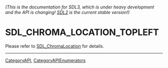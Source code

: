 ###### (This is the documentation for SDL3, which is under heavy development and the API is changing! [SDL2](https://wiki.libsdl.org/SDL2/) is the current stable version!)
# SDL_CHROMA_LOCATION_TOPLEFT

Please refer to [SDL_ChromaLocation](SDL_ChromaLocation) for details.

----
[CategoryAPI](CategoryAPI), [CategoryAPIEnumerators](CategoryAPIEnumerators)

